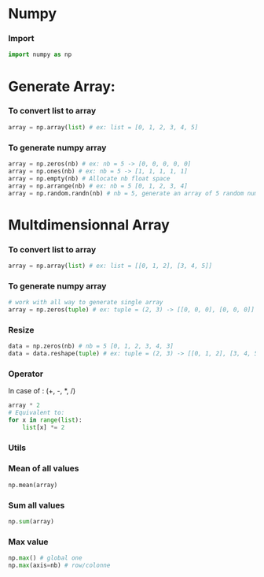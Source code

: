 # Numpy

### Import

```py
import numpy as np
```

# Generate Array:

### To convert list to array
```py
array = np.array(list) # ex: list = [0, 1, 2, 3, 4, 5]
```

### To generate numpy array
```py
array = np.zeros(nb) # ex: nb = 5 -> [0, 0, 0, 0, 0]
array = np.ones(nb) # ex: nb = 5 -> [1, 1, 1, 1, 1]
array = np.empty(nb) # Allocate nb float space
array = np.arrange(nb) # ex: nb = 5 [0, 1, 2, 3, 4]
array = np.random.randn(nb) # nb = 5, generate an array of 5 random number 

```

# Multdimensionnal Array

### To convert list to array
```py
array = np.array(list) # ex: list = [[0, 1, 2], [3, 4, 5]]
```

### To generate numpy array
```py
# work with all way to generate single array
array = np.zeros(tuple) # ex: tuple = (2, 3) -> [[0, 0, 0], [0, 0, 0]]
```

### Resize
```py
data = np.zeros(nb) # nb = 5 [0, 1, 2, 3, 4, 3]
data = data.reshape(tuple) # ex: tuple = (2, 3) -> [[0, 1, 2], [3, 4, 5]]
```

### Operator

In case of : (+, -, *, /)
```py
array * 2
# Equivalent to:
for x in range(list):
    list[x] *= 2
```

### Utils

### Mean of all values

```py
np.mean(array)
```

### Sum all values

```py
np.sum(array)
```

### Max value

```py
np.max() # global one
np.max(axis=nb) # row/colonne
```